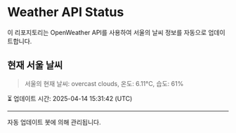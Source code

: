 
# Weather API Status

이 리포지토리는 OpenWeather API를 사용하여 서울의 날씨 정보를 자동으로 업데이트합니다.

## 현재 서울 날씨
> 서울의 현재 날씨: overcast clouds, 온도: 6.11°C, 습도: 61%

⏳ 업데이트 시간: 2025-04-14 15:31:42 (UTC)

---
자동 업데이트 봇에 의해 관리됩니다.

